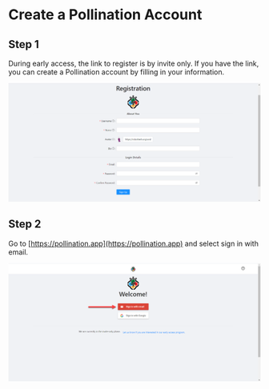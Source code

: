 # Create a Pollination Account

## Step 1

During early access, the link to register is by invite only. If you have the link, you can create a Pollination account by filling in your information. 

![](../.gitbook/assets/image%20%285%29.png)

## Step 2

Go to [https://pollination.app](https://pollination.app) and select sign in with email.

![](../.gitbook/assets/image%20%286%29.png)



